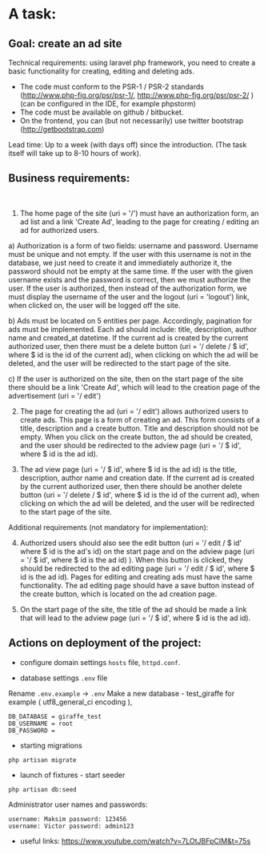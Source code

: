 A task:
=====================

Goal: create an ad site
-----------------------

Technical requirements: using laravel php framework, you need to create a basic functionality for creating, editing and deleting ads.

* The code must conform to the PSR-1 / PSR-2 standards (http://www.php-fig.org/psr/psr-1/, http://www.php-fig.org/psr/psr-2/ ) (can be configured in the IDE, for example phpstorm)
* The code must be available on github / bitbucket.
* On the frontend, you can (but not necessarily) use twitter bootstrap (http://getbootstrap.com)

Lead time: Up to a week (with days off) since the introduction. (The task itself will take up to 8-10 hours of work).

Business requirements:
----------------------
 
1. The home page of the site (uri = '/') must have an authorization form, an ad list and a link 'Create Ad', leading to the page for creating / editing an ad for authorized users.

a) Authorization is a form of two fields: username and password. Username must be unique and not empty.
If the user with this username is not in the database, we just need to create it and immediately authorize it, the password should not be empty at the same time.
If the user with the given username exists and the password is correct, then we must authorize the user.
If the user is authorized, then instead of the authorization form, we must display the username of the user and the logout (uri = 'logout') link, when clicked on, the user will be logged off the site.

b) Ads must be located on 5 entities per page. Accordingly, pagination for ads must be implemented.
Each ad should include: title, description, author name and created_at datetime. If the current ad is created by the current authorized user,
then there must be a delete button (uri = '/ delete / $ id', where $ id is the id of the current ad), when clicking on which the ad will be deleted, and the user will be redirected to the start page of the site.

c) If the user is authorized on the site, then on the start page of the site there should be a link 'Create Ad', which will lead to the creation page of the advertisement (uri = '/ edit')

2. The page for creating the ad (uri = '/ edit') allows authorized users to create ads.
This page is a form of creating an ad. This form consists of a title, description and a create button.
Title and description should not be empty. When you click on the create button, the ad should be created, and the user should be redirected to the adview page (uri = '/ $ id', where $ id is the ad id).

3. The ad view page (uri = '/ $ id', where $ id is the ad id) is the title, description, author name and creation date.
If the current ad is created by the current authorized user, then there should be another delete button (uri = '/ delete / $ id', where $ id is the id of the current ad),
when clicking on which the ad will be deleted, and the user will be redirected to the start page of the site.

Additional requirements (not mandatory for implementation):

4. Authorized users should also see the edit button (uri = '/ edit / $ id' where $ id is the ad's id) on the start page and on the adview page (uri = '/ $ id', where $ id is the ad id) ).
When this button is clicked, they should be redirected to the ad editing page (uri = '/ edit / $ id', where $ id is the ad id).
Pages for editing and creating ads must have the same functionality.
The ad editing page should have a save button instead of the create button, which is located on the ad creation page.

5. On the start page of the site, the title of the ad should be made a link that will lead to the adview page (uri = '/ $ id', where $ id is the ad id).


Actions on deployment of the project:
-------------------------------------

* configure domain settings `hosts` file, `httpd.conf`.

* database settings `.env` file

Rename `.env.example` -> `.env`
Make a new database - test_giraffe for example ( utf8_general_ci encoding ),
```
DB_DATABASE = giraffe_test
DB_USERNAME = root
DB_PASSWORD =
```

* starting migrations

`php artisan migrate`

* launch of fixtures - start seeder

`php artisan db:seed`

Administrator user names and passwords:
```
username: Maksim password: 123456	
username: Victor password: admin123	
```


* useful links: 
<https://www.youtube.com/watch?v=7LOtJBFpCIM&t=75s>
